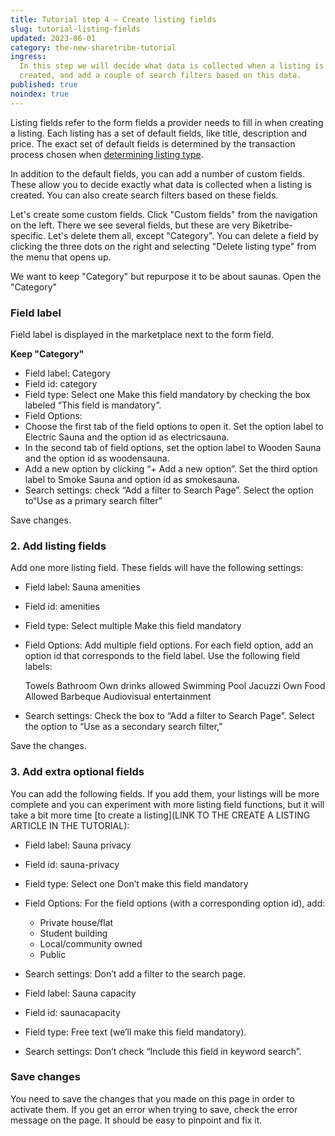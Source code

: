 ```yaml
---
title: Tutorial step 4 – Create listing fields
slug: tutorial-listing-fields
updated: 2023-06-01
category: the-new-sharetribe-tutorial
ingress:
  In this step we will decide what data is collected when a listing is
  created, and add a couple of search filters based on this data.
published: true
noindex: true
---
```


Listing fields refer to the form fields a provider needs to fill in when
creating a listing. Each listing has a set of default fields, like
title, description and price. The exact set of default fields is
determined by the transaction process chosen when
[determining listing type](./tutorial-listing-type).

In addition to the default fields, you can add a number of custom
fields. These allow you to decide exactly what data is collected when a
listing is created. You can also create search filters based on these
fields.

Let's create some custom fields. Click "Custom fields" from the
navigation on the left. There we see several fields, but these are very
Biketribe-specific. Let's delete them all, except "Category". You can
delete a field by clicking the three dots on the right and selecting
"Delete listing type" from the menu that opens up.

We want to keep "Category" but repurpose it to be about saunas. Open the
"Category"

### Field label

Field label is displayed in the marketplace next to the form field.

**Keep "Category"**

- Field label: Category
- Field id: category
- Field type: Select one Make this field mandatory by checking the box
  labeled “This field is mandatory”.
- Field Options:
- Choose the first tab of the field options to open it. Set the option
  label to Electric Sauna and the option id as electricsauna.
- In the second tab of field options, set the option label to Wooden
  Sauna and the option id as woodensauna.
- Add a new option by clicking “+ Add a new option”. Set the third
  option label to Smoke Sauna and option id as smokesauna.
- Search settings: check “Add a filter to Search Page”. Select the
  option to“Use as a primary search filter”

Save changes.

### 2. Add listing fields

Add one more listing field. These fields will have the following
settings:

- Field label: Sauna amenities
- Field id: amenities
- Field type: Select multiple Make this field mandatory
- Field Options: Add multiple field options. For each field option, add
  an option id that corresponds to the field label. Use the following
  field labels:

  Towels Bathroom Own drinks allowed Swimming Pool Jacuzzi Own Food
  Allowed Barbeque Audiovisual entertainment

- Search settings: Check the box to “Add a filter to Search Page”.
  Select the option to “Use as a secondary search filter,”

Save the changes.

### 3. Add extra optional fields

You can add the following fields. If you add them, your listings will be
more complete and you can experiment with more listing field functions,
but it will take a bit more time [to create a listing](LINK TO THE
CREATE A LISTING ARTICLE IN THE TUTORIAL):

- Field label: Sauna privacy
- Field id: sauna-privacy
- Field type: Select one Don’t make this field mandatory
- Field Options: For the field options (with a corresponding option id),
  add:
  - Private house/flat
  - Student building
  - Local/community owned
  - Public
- Search settings: Don’t add a filter to the search page.

- Field label: Sauna capacity
- Field id: saunacapacity
- Field type: Free text (we’ll make this field mandatory).
- Search settings: Don’t check “Include this field in keyword search”.

### Save changes

You need to save the changes that you made on this page in order to
activate them. If you get an error when trying to save, check the error
message on the page. It should be easy to pinpoint and fix it.
